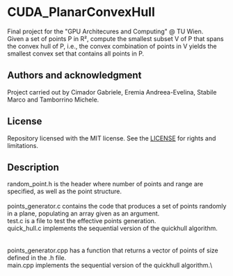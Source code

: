 # CUDA_PlanarConvexHull
Final project for the "GPU Architecures and Computing" @ TU Wien. <br>
Given a set of points P in R², compute the smallest subset V of P that spans the convex hull of P, i.e., the convex combination of points in V yields the smallest convex set that contains all points in P.

## Authors and acknowledgment

Project carried out by Cimador Gabriele, Eremia Andreea-Evelina, Stabile Marco and Tamborrino Michele.

## License

Repository licensed with the MIT license. See the [LICENSE](LICENSE) for rights and limitations.

## Description

random_point.h is the header where number of points and range are specified, as well as the point structure.\
\
points_generator.c contains the code that produces a set of points randomly in a plane, populating an array given as an argument.\
test.c is a file to test the effective points generation.\
quick_hull.c implements the sequential version of the quickhull algorithm.\
\
\
points_generator.cpp has a function that returns a vector of points of size defined in the .h file.\
main.cpp implements the sequential version of the quickhull algorithm.\
